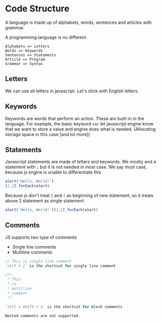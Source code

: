 # Code Structure
A language is made up of alphabets, words, sentences and articles with grammar.

A programming language is no different. 
```
Alphabets => Letters
Words => Keywords
Sentences => Statements
Article => Program
Grammar => Syntax
```

## Letters
We can use all letters in javascript. Let's stick with English letters.

## Keywords
Keywords are words that perform an action. These are built-in in the language. For example, the basic keyword `var` let javascript engine know that we want to store a value and engine does what is needed. (Allocating storage space in this case [and lot more])

## Statements
Javascript statements are made of letters and keywords. We mostly end a statement with `;` but it is not needed in most case. We say most case, because js engine is unable to differentiate this
```javascript
alert('Hello, World!')
[1,2].forEach(alert)
```
Because js don't treat `[` and `(` as beginning of new statement, so it treats above 2 statement as single statement
```javascript
alert('Hello, World!')[1,2].forEach(alert)
```
## Comments
JS supports two type of comments
* Single line comments
* Multiline comments
```javascript
// This is single line comment
`ctrl + /` is the shortcut for single line comment

/**
 * This 
 * is
 * multiline
 * comment
 */

`ctrl + shift + a` is the shortcut for block comments

Nested comments are not supported.